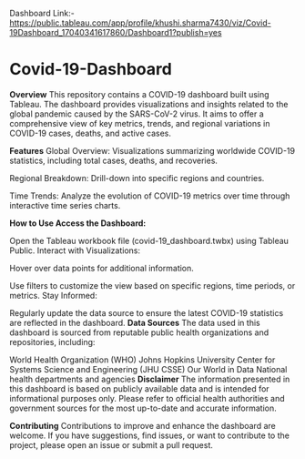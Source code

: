Dashboard Link:-https://public.tableau.com/app/profile/khushi.sharma7430/viz/Covid-19Dashboard_17040341617860/Dashboard1?publish=yes

# Covid-19-Dashboard

**Overview**
This repository contains a COVID-19 dashboard built using Tableau. The dashboard provides visualizations and insights related to the global pandemic caused by the SARS-CoV-2 virus. It aims to offer a comprehensive view of key metrics, trends, and regional variations in COVID-19 cases, deaths, and active cases.

**Features**
Global Overview: Visualizations summarizing worldwide COVID-19 statistics, including total cases, deaths, and recoveries.

Regional Breakdown: Drill-down into specific regions and countries.

Time Trends: Analyze the evolution of COVID-19 metrics over time through interactive time series charts.

**How to Use
Access the Dashboard:**

Open the Tableau workbook file (covid-19_dashboard.twbx) using Tableau Public.
Interact with Visualizations:

Hover over data points for additional information.

Use filters to customize the view based on specific regions, time periods, or metrics.
Stay Informed:

Regularly update the data source to ensure the latest COVID-19 statistics are reflected in the dashboard.
**Data Sources**
The data used in this dashboard is sourced from reputable public health organizations and repositories, including:

World Health Organization (WHO)
Johns Hopkins University Center for Systems Science and Engineering (JHU CSSE)
Our World in Data
National health departments and agencies
**Disclaimer**
The information presented in this dashboard is based on publicly available data and is intended for informational purposes only. Please refer to official health authorities and government sources for the most up-to-date and accurate information.

**Contributing**
Contributions to improve and enhance the dashboard are welcome. If you have suggestions, find issues, or want to contribute to the project, please open an issue or submit a pull request.
